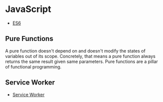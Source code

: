 # JavaScript

* [ES6](es6/es6_README.md)

## Pure Functions

A pure function doesn't depend on and doesn't modify the states of variables out of its scope. Concretely, that means a pure function always returns the same result given same parameters. Pure functions are a pillar of functional programming.

## Service Worker

* [Service Worker](service_worker/Service_Worker.md)
